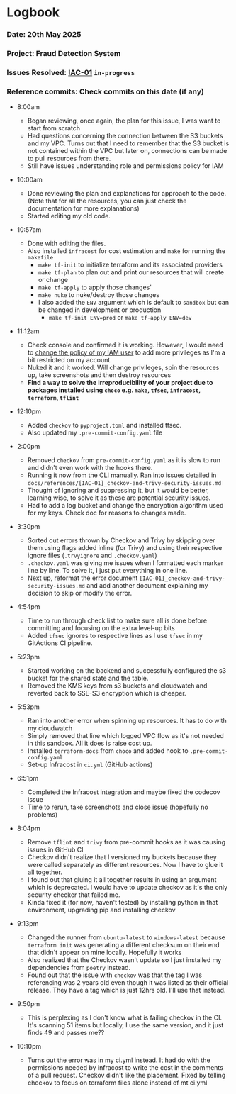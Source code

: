 # Logbook
### Date: 20th May 2025
### Project: Fraud Detection System
### Issues Resolved: [IAC-01](https://github.com/EsosaOrumwese/fraud-detection-system/issues/4) `in-progress`
### Reference commits: Check commits on this date (if any)

* 8:00am
  * Began reviewing, once again, the plan for this issue, I was want to start from scratch
  * Had questions concerning the connection between the S3 buckets and my VPC. Turns out that I need to remember that the S3 bucket is not contained within the VPC but later on, connections can be made to pull resources from there.
  * Still have issues understanding role and permissions policy for IAM
  
* 10:00am
  * Done reviewing the plan and explanations for approach to the code. (Note that for all the resources, you can just check the documentation for more explanations)
  * Started editing my old  code.

* 10:57am
  * Done with editing the files.
  * Also installed `infracost` for cost estimation and `make` for running the `makefile`
    * `make tf-init` to initialize terraform and its associated providers
    * `make tf-plan` to plan out and print our resources that will create or change
    * `make tf-apply` to apply those changes'
    * `make nuke` to nuke/destroy those changes
    * I also added the `ENV` argument which is default to `sandbox` but can be changed in development or production
      * `make tf-init ENV=prod` or `make tf-apply ENV=dev`

* 11:12am
  * Check console and confirmed it is working. However, I would need to [change the policy of my IAM user](https://www.youtube.com/watch?v=CjKhQoYeR4Q) to add more privileges as I'm a bit restricted on my account.
  * Nuked it and it worked. Will change privileges, spin the resources up, take screenshots and then destroy resources
  * **Find a way to solve the irreproducibility of your project due to packages installed using `choco` e.g. `make`, `tfsec`, `infracost`, `terraform`, `tflint`**

* 12:10pm
  * Added `checkov` to `pyproject.toml` and installed tfsec.
  * Also updated my `.pre-commit-config.yaml` file

* 2:00pm
  * Removed `checkov` from `pre-commit-config.yaml` as it is slow to run and didn't even work with the hooks there. 
  * Running it now from the CLI manually. Ran into issues detailed in `docs/references/[IAC-01]_checkov-and-trivy-security-issues.md`
  * Thought of ignoring and suppressing it, but it would be better, learning wise, to solve it as these are potential security issues.
  * Had to add a log bucket and change the encryption algorithm used for my keys. Check doc for reasons to changes made.

* 3:30pm
  * Sorted out errors thrown by Checkov and Trivy by skipping over them using flags added inline (for Trivy) and using their respective ignore files (`.trvyignore` and `.checkov.yaml`)
  * `.checkov.yaml` was giving me issues when I formatted each marker line by line. To solve it, I just put everything in one line.
  * Next up, reformat the error document `[IAC-01]_checkov-and-trivy-security-issues.md` and add another document explaining my decision to skip or modify the error.

* 4:54pm
  * Time to run through check list to make sure all is done before committing and focusing on the extra level-up bits
  * Added `tfsec` ignores to respective lines as I use `tfsec` in my GitActions CI pipeline.
  
* 5:23pm
  * Started working on the backend and successfully configured the s3 bucket for the shared state and the table.
  * Removed the KMS keys from s3 buckets and cloudwatch and reverted back to SSE-S3 encryption which is cheaper.

* 5:53pm
  * Ran into another error when spinning up resources. It has to do with my cloudwatch
  * Simply removed that line which logged VPC flow as it's not needed in this sandbox. All it does is raise cost up.
  * Installed `terraform-docs` from `choco` and added hook to `.pre-commit-config.yaml`
  * Set-up Infracost in `ci.yml` (GitHub actions)

* 6:51pm
  * Completed the Infracost integration and maybe fixed the codecov issue
  * Time to rerun, take screenshots and close issue (hopefully no problems)

* 8:04pm
  * Remove `tflint` and `trivy` from pre-commit hooks as it was causing issues in GitHub CI
  * Checkov didn't realize that I versioned my buckets because they were called separately as different resources. Now I have to glue it all together.
  * I found out that gluing it all together results in using an argument which is deprecated. I would have to update checkov as it's the only security checker that failed me.
  * Kinda fixed it (for now, haven't tested) by installing python in that environment, upgrading pip and installing checkov

* 9:13pm
  * Changed the runner from `ubuntu-latest` to `windows-latest` because `terraform init` was generating a different checksum on their end that didn't appear on mine locally. Hopefully it works
  * Also realized that the Checkov wasn't update so I just installed my dependencies from `poetry` instead.
  * Found out that the issue with `checkov` was that the tag I was referencing was 2 years old even though it was listed as their official release. They have a tag which is just 12hrs old. I'll use that instead.

* 9:50pm
  * This is perplexing as I don't know what is failing checkov in the CI. It's scanning 51 items but locally, I use the same version, and it just finds 49 and passes me??

* 10:10pm
  * Turns out the error was in my ci.yml instead. It had do with the permissions needed by infracost to write the cost in the comments of a pull request. Checkov didn't like the placement. Fixed by telling checkov to focus on terraform files alone instead of mt ci.yml